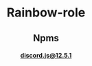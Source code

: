 # <div align="center">Rainbow-role</div>

## <div align="center">Npms</div>

#### <div align="center">discord.js@12.5.1</div>
